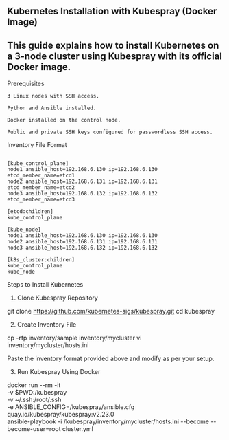 ## Kubernetes Installation with Kubespray (Docker Image)
## This guide explains how to install Kubernetes on a 3-node cluster using Kubespray with its official Docker image.

Prerequisites
```
3 Linux nodes with SSH access.

Python and Ansible installed.

Docker installed on the control node.

Public and private SSH keys configured for passwordless SSH access.
```

Inventory File Format
```

[kube_control_plane]
node1 ansible_host=192.168.6.130 ip=192.168.6.130 etcd_member_name=etcd1
node2 ansible_host=192.168.6.131 ip=192.168.6.131 etcd_member_name=etcd2
node3 ansible_host=192.168.6.132 ip=192.168.6.132 etcd_member_name=etcd3

[etcd:children]
kube_control_plane

[kube_node]
node1 ansible_host=192.168.6.130 ip=192.168.6.130
node2 ansible_host=192.168.6.131 ip=192.168.6.131
node3 ansible_host=192.168.6.132 ip=192.168.6.132

[k8s_cluster:children]
kube_control_plane
kube_node

```

Steps to Install Kubernetes

1. Clone Kubespray Repository

git clone https://github.com/kubernetes-sigs/kubespray.git
cd kubespray

2. Create Inventory File

cp -rfp inventory/sample inventory/mycluster
vi inventory/mycluster/hosts.ini

Paste the inventory format provided above and modify as per your setup.

3. Run Kubespray Using Docker

docker run --rm -it \
  -v $PWD:/kubespray \
  -v ~/.ssh:/root/.ssh \
  -e ANSIBLE_CONFIG=/kubespray/ansible.cfg \
  quay.io/kubespray/kubespray:v2.23.0 \
  ansible-playbook -i /kubespray/inventory/mycluster/hosts.ini --become --become-user=root cluster.yml

